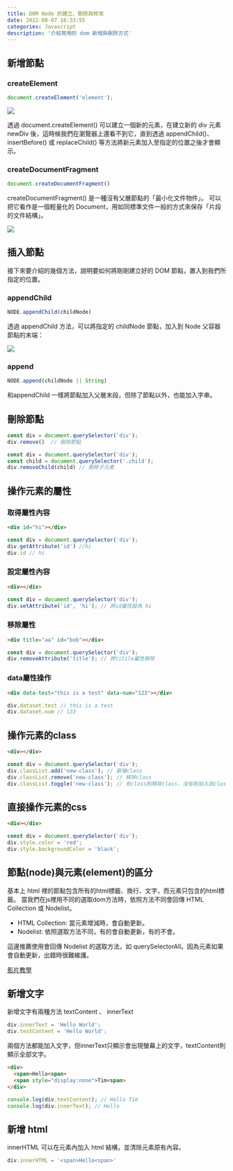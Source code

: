 ```yaml
---
title: DOM Node 的建立、刪除與修改
date: 2022-08-07 16:33:55
categories: Javascript
description: '介紹常用的 dom 新增與刪除方式'
---
```


## 新增節點

### createElement

``` js
document.createElement('element');
```

![](https://miro.medium.com/max/922/1*YbdC8phChHpaXIwadplUhg.png)

透過 document.createElement() 可以建立一個新的元素，在建立新的 div 元素 newDiv 後，這時候我們在瀏覽器上還看不到它，直到透過 appendChild()、insertBefore() 或 replaceChild() 等方法將新元素加入至指定的位置之後才會顯示。

### createDocumentFragment

``` js
document.createDocumentFragment()
```

createDocumentFragment() 是一種沒有父層節點的「最小化文件物件」。 可以把它看作是一個輕量化的 Document，用如同標準文件一般的方式來保存「片段的文件結構」。

![](https://miro.medium.com/max/1354/1*IhyIKgVykoa64qi5s2Q4wQ.png)

## 插入節點

接下來要介紹的幾個方法，說明要如何將剛剛建立好的 DOM 節點，置入到我們所指定的位置。

### appendChild

``` js
NODE.appendChild(childNode)
```

透過 appendChild 方法，可以將指定的 childNode 節點，加入到 Node 父容器節點的末端：

![](https://miro.medium.com/max/1400/1*Duv1uiJyztP5av1hgMhwoA.png)


### append

``` js
NODE.append(childNode || String)
```

和appendChild 一樣將節點加入父層末段，但除了節點以外，也能加入字串。

## 刪除節點

```  js
const div = document.querySelector('div');
div.remove()  // 刪除節點
```

``` js
const div = document.querySelector('div');
const child = document.querySelector('.child');
div.removeChild(child) // 刪除子元素
```

## 操作元素的屬性

### 取得屬性內容

``` html
<div id="hi"></div> 
```
``` js
const div = document.querySelector('div');
div.getAttribute('id') //hi
div.id // hi
```

### 設定屬性內容
``` html
<div></div> 
```
``` js
const div = document.querySelector('div');
div.setAttribute('id', 'hi'); // 將id屬性設為 hi
```

### 移除屬性
``` html
<div title="aa" id="bob"></div> 
```
``` js
const div = document.querySelector('div');
div.removeAttribute('title'); // 將titile屬性移除
```

### data屬性操作

``` html
<div data-test="this is a test" data-num="123"></div>
```

``` js
div.dataset.test // this is a test
div.dataset.num // 123
```

## 操作元素的class

``` html
<div></div>
```

``` js
const div = document.querySelector('div');
div.classList.add('new-class'); // 新增class
div.classList.remove('new-class'); // 移除class
div.classList.toggle('new-class'); // 有class則移除class，沒有則加入該class
```

## 直接操作元素的css

``` html
<div></div>
```

``` js
const div = document.querySelector('div');
div.style.color = 'red';
div.style.backgroundColor = 'black';
```

## 節點(node)與元素(element)的區分

基本上 html 裡的節點包含所有的html標籤、換行、文字，而元素只包含的html標籤。
當我們在js裡用不同的選取dom方法時，依照方法不同會回傳 HTML Collection 或 Nodelist。

- HTML Collection: 當元素增減時，會自動更新。
- Nodelist: 依照選取方法不同，有的會自動更新，有的不會。

這邊推薦使用會回傳 Nodelist 的選取方法，如 querySelectorAll。因為元素如果會自動更新，出錯時很難維護。

[影片教學](https://www.youtube.com/watch?v=rhvec8cXLlo&ab_channel=WebDevSimplified)

## 新增文字

新增文字有兩種方法 textContent 、 innerText

``` js
div.innerText = 'Hello World';
div.textContent = 'Hello World';
```

兩個方法都能加入文字，但innerText只顯示會出現螢幕上的文字，textContent則顯示全部文字。

``` html
<div>
  <span>Hello<span>
  <span style="display:none">Tim<span>
</div>
```
``` js
console.log(div.textContent); // Hello Tim
console.log(div.innerText); // Hello
```


## 新增 html
innerHTML 可以在元素內加入 html 結構，並清除元素原有內容。

``` js
div.innerHTML = '<span>Hello<span>'
```










